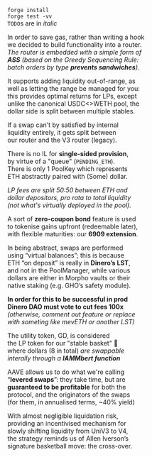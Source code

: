 `forge install`  
`forge test -vv`  
`TODO`s are in *italic*

In order to save gas, rather than writing a hook  
we decided to build functionality into a router.  
*The router is embedded with a simple form of  
**ASS** (based on the Greedy Sequencing Rule:  
batch orders by type **prevents sandwiches**).*  

It supports adding liquidity out-of-range, as  
well as letting the range be managed for you:  
this provides optimal returns for LPs, except  
unlike the canonical USDC<>WETH pool, the  
dollar side is split between multiple stables.  

If a swap can't by satisfied by internal  
liquidity entirely, it gets split between  
our router and the V3 router (legacy).  

There is no IL for **single-sided provision**,  
by virtue of a "queue" (`PENDING_ETH`).  
There is only 1 PoolKey which represents  
ETH abstractly paired with (Some) dollar.  

*LP fees are split 50:50 between ETH and  
dollar depositors, pro rata to total liquidity  
(not what's virtually deployed in the pool).*  

A sort of **zero-coupon bond** feature is used  
to tokenise gains upfront (redeemable later),  
with flexible maturities: our **6909 extension**.

In being abstract, swaps are performed  
using “virtual balances”; this is because  
ETH “on deposit” is really in **Dinero’s LST**,  
and not in the PoolManager, while various  
dollars are either in Morpho vaults or their  
native staking (e.g. GHO’s safety module).  

**In order for this to be successful in prod**  
**Dinero DAO must vote to cut fees 100x**  
*(otherwise, comment out feature or replace  
with someting like mevETH or another LST)*  

The utility token, GD, is considered  
the LP token for our "stable basket" 🏀   
where dollars (8 in total) *are swappable  
interally through a **lAMMbert function***

AAVE allows us to do what we're calling  
“**levered swaps**”: they take time, but are  
**guaranteed to be profitable** for both the  
protocol, and the originators of the swaps  
(for them, in annualised terms, ~40% yield)

With almost negligible liquidation risk,  
providing an incentivised mechanism for  
slowly shifting liquidity from UniV3 to V4,  
the strategy reminds us of Allen Iverson’s  
signature basketball move: the cross-over.  
